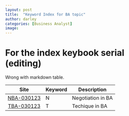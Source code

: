```yaml
---
layout: post
title:  "Keyword Index for BA topic"
author: darley
categories: [Business Analyst]
image: 
---
```

# For the index keybook serial (editing)

Wrong with markdown table.

|                                Site                                | Keyword | Description       |
| :-----------------------------------------------------------------: | ------- | ----------------- |
| [NBA-030123](https://blog.darleigh.com/The-principles-in-Negotiation/) | N       | Negotiation in BA |
|          [TBA-030123](Techniques-for-Agile-Business-Analyst/)          | T       | Techique in BA    |
